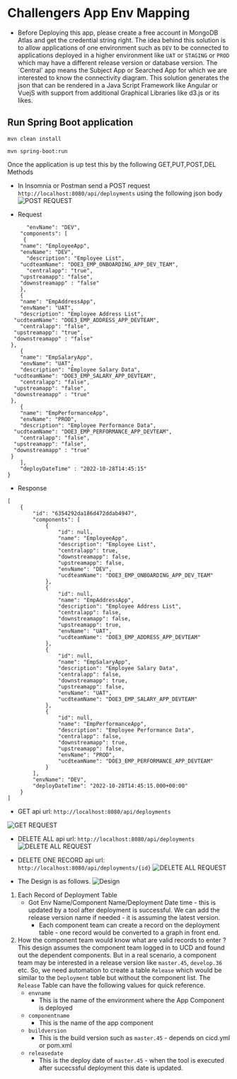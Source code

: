 # Challengers App Env Mapping

- Before Deploying this app, please create a free account in MongoDB Atlas and get the credential string right. The idea behind this solution is to allow applications of one environment such as `DEV` to be connected to applications deployed in a higher environment like `UAT` or `STAGING` or `PROD` which may have a different release version or database version. The `Central' app means the Subject App or Searched App for which we are interested to know the connectivity diagram. This solution generates the json that can be rendered in a Java Script Framework like Angular or VuejS with support from additional Graphical Libraries like d3.js or its likes.

## Run Spring Boot application
```
mvn clean install
```
```
mvn spring-boot:run
```
Once the application is up test this by the following GET,PUT,POST,DEL Methods

- In Insomnia or Postman send a POST request `http://localhost:8080/api/deployments` using the following json body
![POST REQUEST](images/post_request.png)

- Request
```{
	  "envName": "DEV",
	"components": [
 	 {	
  	"name": "EmployeeApp",
  	"envName": "DEV",
	  "description": "Employee List",
    "ucdteamName": "DOE3_EMP_ONBOARDING_APP_DEV_TEAM",
	  "centralapp": "true",
    "upstreamapp": "false",
    "downstreamapp" : "false"
    },
	{
	"name": "EmpAddressApp",
	"envName": "UAT",
	"description": "Employee Address List",
  "ucdteamName": "DOE3_EMP_ADDRESS_APP_DEVTEAM",
	"centralapp": "false",
  "upstreamapp": "true",
  "downstreamapp" : "false"
 },
	{
	"name": "EmpSalaryApp",
	"envName": "UAT",
	"description": "Employee Salary Data",
  "ucdteamName": "DOE3_EMP_SALARY_APP_DEVTEAM",
	"centralapp": "false",
  "upstreamapp": "false",
  "downstreamapp" : "true"
 },
	{
	"name": "EmpPerformanceApp",
	"envName": "PROD",
	"description": "Employee Performance Data",
  "ucdteamName": "DOE3_EMP_PERFORMANCE_APP_DEVTEAM",
	"centralapp": "false",
  "upstreamapp": "false",
  "downstreamapp" : "true"
 }
	],
	"deployDateTime" : "2022-10-28T14:45:15"
}
```
- Response
```
[
	{
		"id": "6354292da186d472ddab4947",
		"components": [
			{
				"id": null,
				"name": "EmployeeApp",
				"description": "Employee List",
				"centralapp": true,
				"downstreamapp": false,
				"upstreamapp": false,
				"envName": "DEV",
				"ucdteamName": "DOE3_EMP_ONBOARDING_APP_DEV_TEAM"
			},
			{
				"id": null,
				"name": "EmpAddressApp",
				"description": "Employee Address List",
				"centralapp": false,
				"downstreamapp": false,
				"upstreamapp": true,
				"envName": "UAT",
				"ucdteamName": "DOE3_EMP_ADDRESS_APP_DEVTEAM"
			},
			{
				"id": null,
				"name": "EmpSalaryApp",
				"description": "Employee Salary Data",
				"centralapp": false,
				"downstreamapp": true,
				"upstreamapp": false,
				"envName": "UAT",
				"ucdteamName": "DOE3_EMP_SALARY_APP_DEVTEAM"
			},
			{
				"id": null,
				"name": "EmpPerformanceApp",
				"description": "Employee Performance Data",
				"centralapp": false,
				"downstreamapp": true,
				"upstreamapp": false,
				"envName": "PROD",
				"ucdteamName": "DOE3_EMP_PERFORMANCE_APP_DEVTEAM"
			}
		],
		"envName": "DEV",
		"deployDateTime": "2022-10-28T14:45:15.000+00:00"
	}
]
```
- GET api url: `http://localhost:8080/api/deployments`

![GET REQUEST](images/get_request.png)

- DELETE ALL api url: `http://localhost:8080/api/deployments`
![DELETE ALL REQUEST](images/delete_request.png)

- DELETE ONE RECORD api url: `http://localhost:8080/api/deployments/{id}`
![DELETE ALL REQUEST](images/delete_onerecord_request.png)


- The Design is as follows.
![Design](images/design_request.png)

1. Each Record of Deployment Table
   - Got Env Name/Component Name/Deployment Date time - this is updated by a tool after deployment is successful. We can add the release version name if needed - it is assuming the latest version.
     - Each component team can create a record on the deployment table - one record would be converted to a graph in front end.
2. How the component team would know what are valid records to enter ? This design assumes the component team logged in to UCD and found out the dependent components. But in a real scenario, a component team may be interested in a release version like `master.45`, `develop.36` etc. So, we need automation to create a table `Release` which would be similar to the `Deployment` table but without the component list. The  `Release` Table can have the following values for quick reference.
   - `envname`
     - This is the name of the environment where the App Component is deployed 
   - `componentname`
     - This is the name of the app component	 
   - `buildversion`
     - This is the build version such as `master.45` - depends on cicd.yml or pom.xml 
   - `releasedate`
     - This is the deploy date of `master.45` - when the tool is executed after sucecssful deployment this date is updated.